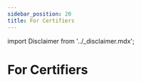 ```yaml
---
sidebar_position: 20
title: For Certifiers
---
```


import Disclaimer from '../\_disclaimer.mdx';

<Disclaimer />


# For Certifiers
